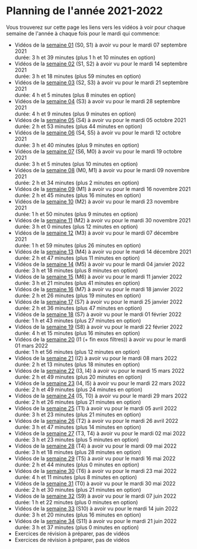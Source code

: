 
# Planning de l'année 2021-2022

Vous trouverez sur cette page les liens vers les vidéos à voir pour chaque
semaine de l'année à chaque fois pour le mardi qui commence:

* Vidéos de la [semaine 01](Sem01.html) (S0, S1) à avoir vu pour le mardi 07 septembre 2021   
  durée: 3 h et 39 minutes (plus 1 h et 10 minutes en option)
* Vidéos de la [semaine 02](Sem02.html) (S1, S2) à avoir vu pour le mardi 14 septembre 2021   
  durée: 3 h et 18 minutes (plus 59 minutes en option)
* Vidéos de la [semaine 03](Sem03.html) (S2, S3) à avoir vu pour le mardi 21 septembre 2021   
  durée: 4 h et 5 minutes (plus 8 minutes en option)
* Vidéos de la [semaine 04](Sem04.html) (S3) à avoir vu pour le mardi 28 septembre 2021   
  durée: 4 h et 9 minutes (plus 9 minutes en option)
* Vidéos de la [semaine 05](Sem05.html) (S4) à avoir vu pour le mardi 05 octobre 2021   
  durée: 2 h et 53 minutes (plus 44 minutes en option)
* Vidéos de la [semaine 06](Sem06.html) (S4, S5) à avoir vu pour le mardi 12 octobre 2021   
  durée: 3 h et 40 minutes (plus 9 minutes en option)
* Vidéos de la [semaine 07](Sem07.html) (S6, M0) à avoir vu pour le mardi 19 octobre 2021   
  durée: 3 h et 5 minutes (plus 10 minutes en option)
* Vidéos de la [semaine 08](Sem08.html) (M0, M1) à avoir vu pour le mardi 09 novembre 2021   
  durée: 2 h et 34 minutes (plus 2 minutes en option)
* Vidéos de la [semaine 09](Sem09.html) (M1) à avoir vu pour le mardi 16 novembre 2021   
  durée: 2 h et 45 minutes (plus 16 minutes en option)
* Vidéos de la [semaine 10](Sem10.html) (M2) à avoir vu pour le mardi 23 novembre 2021   
  durée: 1 h et 50 minutes (plus 9 minutes en option)
* Vidéos de la [semaine 11](Sem11.html) (M2) à avoir vu pour le mardi 30 novembre 2021   
  durée: 3 h et 0 minutes (plus 12 minutes en option)
* Vidéos de la [semaine 12](Sem12.html) (M3) à avoir vu pour le mardi 07 décembre 2021   
  durée: 1 h et 59 minutes (plus 26 minutes en option)
* Vidéos de la [semaine 13](Sem13.html) (M4) à avoir vu pour le mardi 14 décembre 2021   
  durée: 2 h et 47 minutes (plus 11 minutes en option)
* Vidéos de la [semaine 14](Sem14.html) (M5) à avoir vu pour le mardi 04 janvier 2022   
  durée: 3 h et 18 minutes (plus 8 minutes en option)
* Vidéos de la [semaine 15](Sem15.html) (M6) à avoir vu pour le mardi 11 janvier 2022   
  durée: 3 h et 21 minutes (plus 41 minutes en option)
* Vidéos de la [semaine 16](Sem16.html) (M7) à avoir vu pour le mardi 18 janvier 2022   
  durée: 2 h et 26 minutes (plus 19 minutes en option)
* Vidéos de la [semaine 17](Sem17.html) (S7) à avoir vu pour le mardi 25 janvier 2022   
  durée: 2 h et 36 minutes (plus 47 minutes en option)
* Vidéos de la [semaine 18](Sem18.html) (S7) à avoir vu pour le mardi 01 février 2022   
  durée: 1 h et 43 minutes (plus 27 minutes en option)
* Vidéos de la [semaine 19](Sem19.html) (S8) à avoir vu pour le mardi 22 février 2022   
  durée: 4 h et 15 minutes (plus 16 minutes en option)
* Vidéos de la [semaine 20](Sem20.html) (I1 (+ fin exos filtres)) à avoir vu pour le mardi 01 mars 2022   
  durée: 1 h et 56 minutes (plus 12 minutes en option)
* Vidéos de la [semaine 21](Sem21.html) (I2) à avoir vu pour le mardi 08 mars 2022   
  durée: 2 h et 13 minutes (plus 18 minutes en option)
* Vidéos de la [semaine 22](Sem22.html) (I3, I4) à avoir vu pour le mardi 15 mars 2022   
  durée: 2 h et 49 minutes (plus 20 minutes en option)
* Vidéos de la [semaine 23](Sem23.html) (I4, I5) à avoir vu pour le mardi 22 mars 2022   
  durée: 2 h et 49 minutes (plus 24 minutes en option)
* Vidéos de la [semaine 24](Sem24.html) (I5, T0) à avoir vu pour le mardi 29 mars 2022   
  durée: 2 h et 26 minutes (plus 21 minutes en option)
* Vidéos de la [semaine 25](Sem25.html) (T1) à avoir vu pour le mardi 05 avril 2022   
  durée: 3 h et 23 minutes (plus 21 minutes en option)
* Vidéos de la [semaine 26](Sem26.html) (T2) à avoir vu pour le mardi 26 avril 2022   
  durée: 3 h et 47 minutes (plus 14 minutes en option)
* Vidéos de la [semaine 27](Sem27.html) (T3, T4) à avoir vu pour le mardi 02 mai 2022   
  durée: 3 h et 23 minutes (plus 5 minutes en option)
* Vidéos de la [semaine 28](Sem28.html) (T4) à avoir vu pour le mardi 09 mai 2022   
  durée: 3 h et 18 minutes (plus 28 minutes en option)
* Vidéos de la [semaine 29](Sem29.html) (T5) à avoir vu pour le mardi 16 mai 2022   
  durée: 2 h et 44 minutes (plus 0 minutes en option)
* Vidéos de la [semaine 30](Sem30.html) (T6) à avoir vu pour le mardi 23 mai 2022   
  durée: 4 h et 11 minutes (plus 8 minutes en option)
* Vidéos de la [semaine 31](Sem31.html) (T0) à avoir vu pour le mardi 30 mai 2022   
  durée: 2 h et 30 minutes (plus 21 minutes en option)
* Vidéos de la [semaine 32](Sem32.html) (S9) à avoir vu pour le mardi 07 juin 2022   
  durée: 1 h et 22 minutes (plus 0 minutes en option)
* Vidéos de la [semaine 33](Sem33.html) (S10) à avoir vu pour le mardi 14 juin 2022   
  durée: 3 h et 20 minutes (plus 16 minutes en option)
* Vidéos de la [semaine 34](Sem34.html) (S11) à avoir vu pour le mardi 21 juin 2022   
  durée: 3 h et 37 minutes (plus 0 minutes en option)
* Exercices de révision à préparer, pas de vidéos
* Exercices de révision à préparer, pas de vidéos
